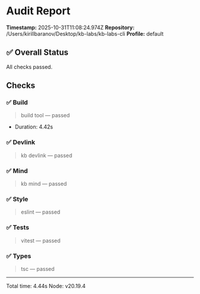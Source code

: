 # Audit Report

**Timestamp:** 2025-10-31T11:08:24.974Z
**Repository:** /Users/kirillbaranov/Desktop/kb-labs/kb-labs-cli
**Profile:** default

## ✅ Overall Status

All checks passed.

## Checks

### ✅ Build
> build tool — passed
- Duration: 4.42s

### ✅ Devlink
> kb devlink — passed

### ✅ Mind
> kb mind — passed

### ✅ Style
> eslint — passed

### ✅ Tests
> vitest — passed

### ✅ Types
> tsc — passed

---

Total time: 4.44s
Node: v20.19.4